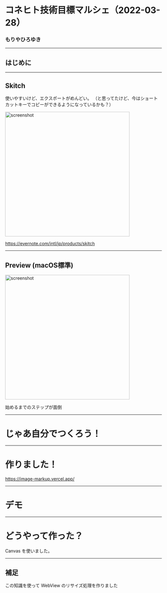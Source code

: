 # コネヒト技術目標マルシェ（2022-03-28）

### もりやひろゆき

---

## はじめに 

---

## Skitch

使いやすいけど、エクスポートがめんどい。
（と思ってたけど、今はショートカットキーでコピーができるようになっているかも？）

<img alt="screenshot" src="https://mryhryki.com/file/Wc3JN9tu7pgb5mm47iIenif-YTw8N.jpeg" width="400">

https://evernote.com/intl/jp/products/skitch

---

## Preview (macOS標準)

<img alt="screenshot" src="https://mryhryki.com/file/Wc3JNF9vrzc2Ez2xtAH8sTD636_Zk.png" width="400">

始めるまでのステップが面倒

---

# じゃあ自分でつくろう！

---

# 作りました！

https://image-markup.vercel.app/

---

# デモ

---

# どうやって作った？

Canvas を使いました。

---

## 補足

この知識を使って WebView のリサイズ処理を作りました
